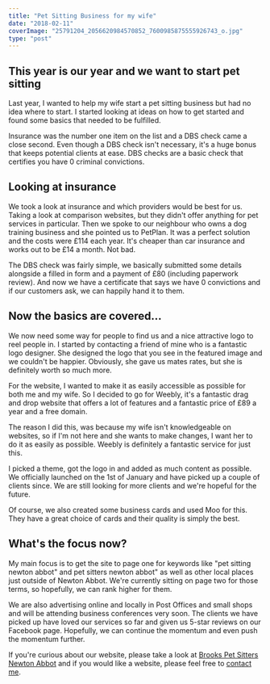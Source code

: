 ```yaml
---
title: "Pet Sitting Business for my wife"
date: "2018-02-11"
coverImage: "25791204_2056620984570852_7600985875555926743_o.jpg"
type: "post"
---
```


## This year is our year and we want to start pet sitting

Last year, I wanted to help my wife start a pet sitting business but had no idea where to start. I started looking at ideas on how to get started and found some basics that needed to be fulfilled.

Insurance was the number one item on the list and a DBS check came a close second. Even though a DBS check isn't necessary, it's a huge bonus that keeps potential clients at ease. DBS checks are a basic check that certifies you have 0 criminal convictions.

## Looking at insurance

We took a look at insurance and which providers would be best for us. Taking a look at comparison websites, but they didn't offer anything for pet services in particular. Then we spoke to our neighbour who owns a dog training business and she pointed us to PetPlan. It was a perfect solution and the costs were £114 each year. It's cheaper than car insurance and works out to be £14 a month. Not bad.

The DBS check was fairly simple, we basically submitted some details alongside a filled in form and a payment of £80 (including paperwork review). And now we have a certificate that says we have 0 convictions and if our customers ask, we can happily hand it to them.

## Now the basics are covered...

We now need some way for people to find us and a nice attractive logo to reel people in. I started by contacting a friend of mine who is a fantastic logo designer. She designed the logo that you see in the featured image and we couldn't be happier. Obviously, she gave us mates rates, but she is definitely worth so much more.

For the website, I wanted to make it as easily accessible as possible for both me and my wife. So I decided to go for Weebly, it's a fantastic drag and drop website that offers a lot of features and a fantastic price of £89 a year and a free domain.

The reason I did this, was because my wife isn't knowledgeable on websites, so if I'm not here and she wants to make changes, I want her to do it as easily as possible. Weebly is definitely a fantastic service for just this.

I picked a theme, got the logo in and added as much content as possible. We officially launched on the 1st of January and have picked up a couple of clients since. We are still looking for more clients and we're hopeful for the future.

Of course, we also created some business cards and used Moo for this. They have a great choice of cards and their quality is simply the best.

## What's the focus now?

My main focus is to get the site to page one for keywords like "pet sitting newton abbot" and pet sitters newton abbot" as well as other local places just outside of Newton Abbot. We're currently sitting on page two for those terms, so hopefully, we can rank higher for them.

We are also advertising online and locally in Post Offices and small shops and will be attending business conferences very soon. The clients we have picked up have loved our services so far and given us 5-star reviews on our Facebook page. Hopefully, we can continue the momentum and even push the momentum further.

If you're curious about our website, please take a look at [Brooks Pet Sitters Newton Abbot](http://www.brookspetsitters.com) and if you would like a website, please feel free to [contact me](/blog/#contact).
